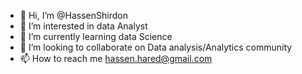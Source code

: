 - 👋 Hi, I’m @HassenShirdon
- 👀 I’m interested in data Analyst
- 🌱 I’m currently learning data Science 
- 💞️ I’m looking to collaborate on Data analysis/Analytics community
- 📫 How to reach me hassen.hared@gmail.com

<!---
HassenShirdon/HassenShirdon is a ✨ special ✨ repository because its `README.md` (this file) appears on your GitHub profile.
You can click the Preview link to take a look at your changes.
--->
